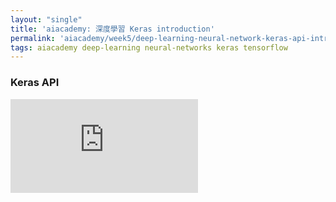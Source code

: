 ```yaml
---
layout: "single"
title: 'aiacademy: 深度學習 Keras introduction'
permalink: 'aiacademy/week5/deep-learning-neural-network-keras-api-intro'
tags: aiacademy deep-learning neural-networks keras tensorflow
---
```


### Keras API

<iframe src="https://www.youtube.com/embed/id1RAUCyaho" frameborder="0" allow="accelerometer; autoplay; encrypted-media; gyroscope; picture-in-picture" allowfullscreen></iframe>

~~~python

~~~